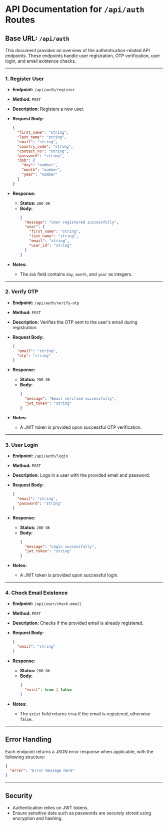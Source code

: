# API Documentation for `/api/auth` Routes

## **Base URL:** `/api/auth`

This document provides an overview of the authentication-related API endpoints. These endpoints handle user registration, OTP verification, user login, and email existence checks.

---

### **1. Register User**

- **Endpoint:** `/api/auth/register`
- **Method:** `POST`
- **Description:** Registers a new user.

- **Request Body:**
  ```json
  {
    "first_name": "string",
    "last_name": "string",
    "email": "string",
    "country_code": "string",
    "contact_no": "string",
    "password": "string",
    "dob": {
      "day": "number",
      "month": "number",
      "year": "number"
    }
  }
  ```

- **Response:**
  - **Status:** `200 OK`
  - **Body:**
    ```json
    {
      "message": "User registered successfully",
      "user": {
        "first_name": "string",
        "last_name": "string",
        "email": "string",
        "user_id": "string"
      }
    }
    ```

- **Notes:**
  - The `dob` field contains `day`, `month`, and `year` as integers.

---

### **2. Verify OTP**

- **Endpoint:** `/api/auth/verify-otp`
- **Method:** `POST`
- **Description:** Verifies the OTP sent to the user's email during registration.

- **Request Body:**
  ```json
  {
    "email": "string",
    "otp": "string"
  }
  ```

- **Response:**
  - **Status:** `200 OK`
  - **Body:**
    ```json
    {
      "message": "Email verified successfully",
      "jwt_token": "string"
    }
    ```

- **Notes:**
  - A JWT token is provided upon successful OTP verification.

---

### **3. User Login**

- **Endpoint:** `/api/auth/login`
- **Method:** `POST`
- **Description:** Logs in a user with the provided email and password.

- **Request Body:**
  ```json
  {
    "email": "string",
    "password": "string"
  }
  ```

- **Response:**
  - **Status:** `200 OK`
  - **Body:**
    ```json
    {
      "message": "Login successfully",
      "jwt_token": "string"
    }
    ```

- **Notes:**
  - A JWT token is provided upon successful login.

---

### **4. Check Email Existence**

- **Endpoint:** `/api/user/check-email`
- **Method:** `POST`
- **Description:** Checks if the provided email is already registered.

- **Request Body:**
  ```json
  {
    "email": "string"
  }
  ```

- **Response:**
  - **Status:** `200 OK`
  - **Body:**
    ```json
    {
      "exist": true | false
    }
    ```

- **Notes:**
  - The `exist` field returns `true` if the email is registered, otherwise `false`.

---

## **Error Handling**

Each endpoint returns a JSON error response when applicable, with the following structure:

```json
{
  "error": "Error message here"
}
```

---

## **Security**

- Authentication relies on JWT tokens.
- Ensure sensitive data such as passwords are securely stored using encryption and hashing.

